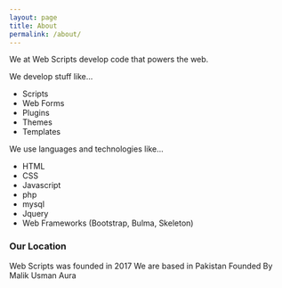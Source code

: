 ```yaml
---
layout: page
title: About
permalink: /about/
---
```




We at Web Scripts develop code that powers the web.

We develop stuff like...

- Scripts
- Web Forms
- Plugins
- Themes
- Templates

We use languages and technologies like...

- HTML
- CSS
- Javascript
- php
- mysql
- Jquery
- Web Frameworks (Bootstrap, Bulma, Skeleton)

### Our Location

Web Scripts was founded in 2017
We are based in Pakistan
Founded By Malik Usman Aura